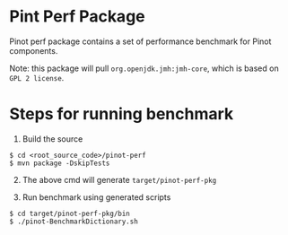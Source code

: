 Pint Perf Package
===
Pinot perf package contains a set of performance benchmark for Pinot components.

Note: this package will pull `org.openjdk.jmh:jmh-core`, which is based on `GPL 2 license`.

# Steps for running benchmark

1. Build the source
```
$ cd <root_source_code>/pinot-perf
$ mvn package -DskipTests
```
2. The above cmd will generate `target/pinot-perf-pkg`

3. Run benchmark using generated scripts
```
$ cd target/pinot-perf-pkg/bin
$ ./pinot-BenchmarkDictionary.sh
```